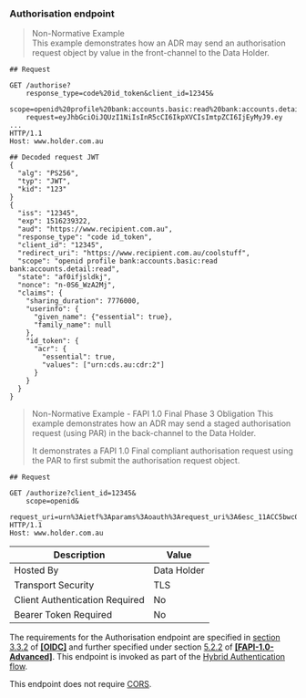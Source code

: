 ### Authorisation endpoint

> Non-Normative Example  
> This example demonstrates how an ADR may send an authorisation request object by value in the front-channel to the Data Holder.

```
## Request

GET /authorise?
    response_type=code%20id_token&client_id=12345&
    scope=openid%20profile%20bank:accounts.basic:read%20bank:accounts.detail:read&
    request=eyJhbGciOiJQUzI1NiIsInR5cCI6IkpXVCIsImtpZCI6IjEyMyJ9.ey ...
HTTP/1.1
Host: www.holder.com.au

## Decoded request JWT
{
  "alg": "PS256",
  "typ": "JWT",
  "kid": "123"
}
{
  "iss": "12345",
  "exp": 1516239322,
  "aud": "https://www.recipient.com.au",
  "response_type": "code id_token",
  "client_id": "12345",
  "redirect_uri": "https://www.recipient.com.au/coolstuff",
  "scope": "openid profile bank:accounts.basic:read bank:accounts.detail:read",
  "state": "af0ifjsldkj",
  "nonce": "n-0S6_WzA2Mj",
  "claims": {
    "sharing_duration": 7776000,
    "userinfo": {
      "given_name": {"essential": true},
      "family_name": null
    },
    "id_token": {
      "acr": {
        "essential": true,
        "values": ["urn:cds.au:cdr:2"]
      }
    }
  }
}

```

> Non-Normative Example - FAPI 1.0 Final Phase 3 Obligation
> This example demonstrates how an ADR may send a staged authorisation request (using PAR) in the back-channel to the Data Holder. 
>
> It demonstrates a FAPI 1.0 Final compliant authorisation request using the PAR to first submit the authorisation request object. 

```
## Request

GET /authorize?client_id=12345&
    scope=openid&
    request_uri=urn%3Aietf%3Aparams%3Aoauth%3Arequest_uri%3A6esc_11ACC5bwc014ltc14eY22c
HTTP/1.1
Host: www.holder.com.au

```

| Description | Value |
|---|---|
| Hosted By | Data Holder |
| Transport Security | TLS |
| Client Authentication Required| No|
| Bearer Token Required| No|

The requirements for the Authorisation endpoint are specified in [section 3.3.2](https://openid.net/specs/openid-connect-core-1_0.html#HybridAuthorizationEndpoint) of **[[OIDC]](#nref-OIDC)** and further specified under section [5.2.2](https://openid.net/specs/openid-financial-api-part-2-1_0.html#authorization-server) of **[[FAPI-1.0-Advanced]](#nref-FAPI-1-0-Advanced)**. This endpoint is invoked as part of the [Hybrid Authentication flow](#oidc-hybrid-flow).

This endpoint does not require [CORS](#cors).
